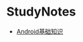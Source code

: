 # StudyNotes
- [Android基础知识](https://github.com/sariel20/StudyNotes/blob/master/Android%E7%9B%B8%E5%85%B3/Android/Android%E5%9F%BA%E7%A1%80%E7%9F%A5%E8%AF%86.md)
